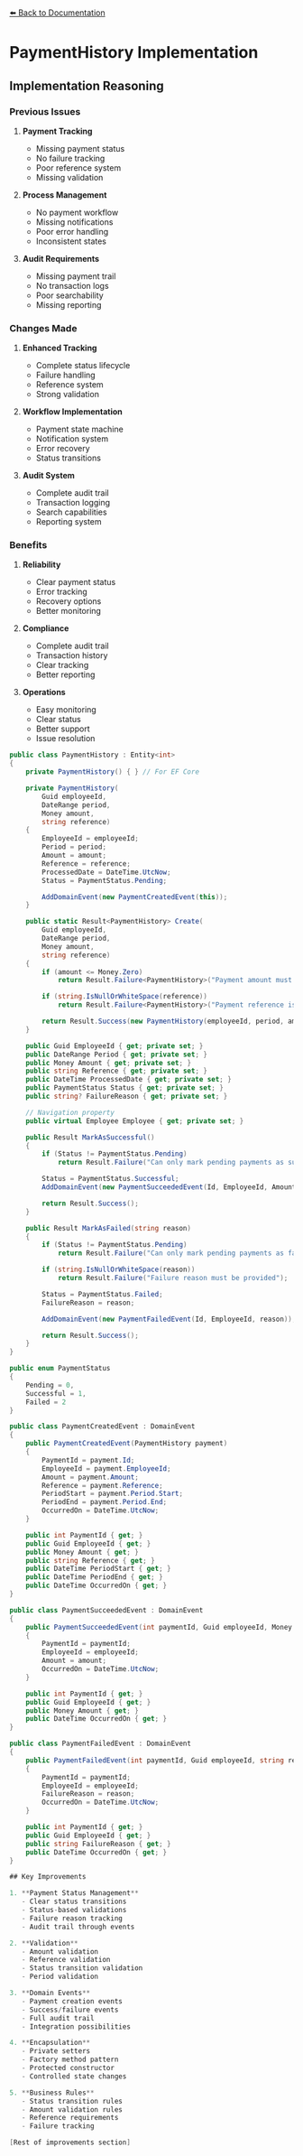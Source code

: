 [⬅️ Back to Documentation](../../README.md)

# PaymentHistory Implementation

## Implementation Reasoning

### Previous Issues
1. **Payment Tracking**
   - Missing payment status
   - No failure tracking
   - Poor reference system
   - Missing validation

2. **Process Management**
   - No payment workflow
   - Missing notifications
   - Poor error handling
   - Inconsistent states

3. **Audit Requirements**
   - Missing payment trail
   - No transaction logs
   - Poor searchability
   - Missing reporting

### Changes Made
1. **Enhanced Tracking**
   - Complete status lifecycle
   - Failure handling
   - Reference system
   - Strong validation

2. **Workflow Implementation**
   - Payment state machine
   - Notification system
   - Error recovery
   - Status transitions

3. **Audit System**
   - Complete audit trail
   - Transaction logging
   - Search capabilities
   - Reporting system

### Benefits
1. **Reliability**
   - Clear payment status
   - Error tracking
   - Recovery options
   - Better monitoring

2. **Compliance**
   - Complete audit trail
   - Transaction history
   - Clear tracking
   - Better reporting

3. **Operations**
   - Easy monitoring
   - Clear status
   - Better support
   - Issue resolution

```csharp
public class PaymentHistory : Entity<int>
{
    private PaymentHistory() { } // For EF Core

    private PaymentHistory(
        Guid employeeId,
        DateRange period,
        Money amount,
        string reference)
    {
        EmployeeId = employeeId;
        Period = period;
        Amount = amount;
        Reference = reference;
        ProcessedDate = DateTime.UtcNow;
        Status = PaymentStatus.Pending;

        AddDomainEvent(new PaymentCreatedEvent(this));
    }

    public static Result<PaymentHistory> Create(
        Guid employeeId,
        DateRange period,
        Money amount,
        string reference)
    {
        if (amount <= Money.Zero)
            return Result.Failure<PaymentHistory>("Payment amount must be greater than zero");

        if (string.IsNullOrWhiteSpace(reference))
            return Result.Failure<PaymentHistory>("Payment reference is required");

        return Result.Success(new PaymentHistory(employeeId, period, amount, reference));
    }

    public Guid EmployeeId { get; private set; }
    public DateRange Period { get; private set; }
    public Money Amount { get; private set; }
    public string Reference { get; private set; }
    public DateTime ProcessedDate { get; private set; }
    public PaymentStatus Status { get; private set; }
    public string? FailureReason { get; private set; }

    // Navigation property
    public virtual Employee Employee { get; private set; }

    public Result MarkAsSuccessful()
    {
        if (Status != PaymentStatus.Pending)
            return Result.Failure("Can only mark pending payments as successful");

        Status = PaymentStatus.Successful;
        AddDomainEvent(new PaymentSucceededEvent(Id, EmployeeId, Amount));

        return Result.Success();
    }

    public Result MarkAsFailed(string reason)
    {
        if (Status != PaymentStatus.Pending)
            return Result.Failure("Can only mark pending payments as failed");

        if (string.IsNullOrWhiteSpace(reason))
            return Result.Failure("Failure reason must be provided");

        Status = PaymentStatus.Failed;
        FailureReason = reason;

        AddDomainEvent(new PaymentFailedEvent(Id, EmployeeId, reason));

        return Result.Success();
    }
}

public enum PaymentStatus
{
    Pending = 0,
    Successful = 1,
    Failed = 2
}

public class PaymentCreatedEvent : DomainEvent
{
    public PaymentCreatedEvent(PaymentHistory payment)
    {
        PaymentId = payment.Id;
        EmployeeId = payment.EmployeeId;
        Amount = payment.Amount;
        Reference = payment.Reference;
        PeriodStart = payment.Period.Start;
        PeriodEnd = payment.Period.End;
        OccurredOn = DateTime.UtcNow;
    }

    public int PaymentId { get; }
    public Guid EmployeeId { get; }
    public Money Amount { get; }
    public string Reference { get; }
    public DateTime PeriodStart { get; }
    public DateTime PeriodEnd { get; }
    public DateTime OccurredOn { get; }
}

public class PaymentSucceededEvent : DomainEvent
{
    public PaymentSucceededEvent(int paymentId, Guid employeeId, Money amount)
    {
        PaymentId = paymentId;
        EmployeeId = employeeId;
        Amount = amount;
        OccurredOn = DateTime.UtcNow;
    }

    public int PaymentId { get; }
    public Guid EmployeeId { get; }
    public Money Amount { get; }
    public DateTime OccurredOn { get; }
}

public class PaymentFailedEvent : DomainEvent
{
    public PaymentFailedEvent(int paymentId, Guid employeeId, string reason)
    {
        PaymentId = paymentId;
        EmployeeId = employeeId;
        FailureReason = reason;
        OccurredOn = DateTime.UtcNow;
    }

    public int PaymentId { get; }
    public Guid EmployeeId { get; }
    public string FailureReason { get; }
    public DateTime OccurredOn { get; }
}

## Key Improvements

1. **Payment Status Management**
   - Clear status transitions
   - Status-based validations
   - Failure reason tracking
   - Audit trail through events

2. **Validation**
   - Amount validation
   - Reference validation
   - Status transition validation
   - Period validation

3. **Domain Events**
   - Payment creation events
   - Success/failure events
   - Full audit trail
   - Integration possibilities

4. **Encapsulation**
   - Private setters
   - Factory method pattern
   - Protected constructor
   - Controlled state changes

5. **Business Rules**
   - Status transition rules
   - Amount validation rules
   - Reference requirements
   - Failure tracking

[Rest of improvements section]